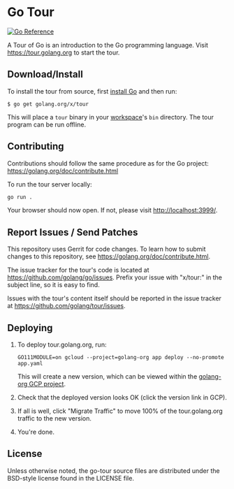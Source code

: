 # Go Tour

[![Go Reference](https://pkg.go.dev/badge/golang.org/x/tour.svg)](https://pkg.go.dev/golang.org/x/tour)

A Tour of Go is an introduction to the Go programming language. Visit
https://tour.golang.org to start the tour.

## Download/Install

To install the tour from source, first
[install Go](https://golang.org/doc/install) and then run:

	$ go get golang.org/x/tour

This will place a `tour` binary in your
[workspace](https://golang.org/doc/code.html#Workspaces)'s `bin` directory.
The tour program can be run offline.

## Contributing

Contributions should follow the same procedure as for the Go project:
https://golang.org/doc/contribute.html

To run the tour server locally:

```sh
go run .
```

Your browser should now open. If not, please visit [http://localhost:3999/](http://localhost:3999).


## Report Issues / Send Patches

This repository uses Gerrit for code changes. To learn how to submit changes to
this repository, see https://golang.org/doc/contribute.html.

The issue tracker for the tour's code is located at https://github.com/golang/go/issues.
Prefix your issue with "x/tour:" in the subject line, so it is easy to find.

Issues with the tour's content itself should be reported in the issue tracker
at https://github.com/golang/tour/issues.

## Deploying

1.	To deploy tour.golang.org, run:

	```
	GO111MODULE=on gcloud --project=golang-org app deploy --no-promote app.yaml
	```

	This will create a new version, which can be viewed within the
	[golang-org GCP project](https://console.cloud.google.com/appengine/versions?project=golang-org&serviceId=tour).

2.	Check that the deployed version looks OK (click the version link in GCP).

3.	If all is well, click "Migrate Traffic" to move 100% of the tour.golang.org
	traffic to the new version.

4.	You're done.

## License

Unless otherwise noted, the go-tour source files are distributed
under the BSD-style license found in the LICENSE file.
